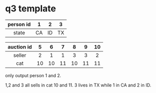 # q3 template

| person id | 1 | 2 | 3 |
| :---: | :---: | :---: | :---: |
| state | CA | ID | TX |

| auction id | 5 | 6 | 7 | 8 | 9 | 10 |
| :---: | :---: | :---: | :---: | :---: | :---: |:---: |
| seller | 2 | 1 | 1 | 3 | 3 | 2 |
| cat | 10 | 10 | 11 | 10 | 11 | 11 |

only output person 1 and 2. 

1,2 and 3 all sells in cat 10 and 11. 3 lives in TX while 1 in CA and 2 in ID. 